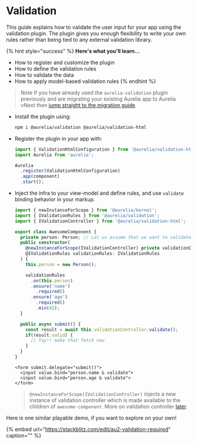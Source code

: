 # Validation

This guide explains how to validate the user input for your app using the validation plugin. The plugin gives you enough flexibility to write your own rules rather than being tied to any external validation library.

{% hint style="success" %}
**Here's what you'll learn...**

* How to register and customize the plugin
* How to define the validation rules
* How to validate the data
* How to apply model-based validation rules
{% endhint %}

> Note If you have already used the `aurelia-validation` plugin previously and are migrating your existing Aurelia app to Aurelia vNext then [jump straight to the migration guide](migration-guide.md).

* Install the plugin using:

  ```bash
  npm i @aurelia/validation @aurelia/validation-html
  ```

* Register the plugin in your app with:

  ```typescript
  import { ValidationHtmlConfiguration } from '@aurelia/validation-html';
  import Aurelia from 'aurelia';

  Aurelia
    .register(ValidationHtmlConfiguration)
    .app(component)
    .start();
  ```

* Inject the infra to your view-model and define rules, and use `validate` binding behavior in your markup.

  ```typescript
  import { newInstanceForScope } from '@aurelia/kernel';
  import { IValidationRules } from '@aurelia/validation';
  import { IValidationController } from '@aurelia/validation-html';

  export class AwesomeComponent {
    private person: Person; // Let us assume that we want to validate instance of Person class
    public constructor(
      @newInstanceForScope(IValidationController) private validationController: IValidationController,
      @IValidationRules validationRules: IValidationRules
    ) {
      this.person = new Person();

      validationRules
        .on(this.person)
        .ensure('name')
          .required()
        .ensure('age')
          .required()
          .min(42);
    }

    public async submit() {
      const result = await this.validationController.validate();
      if(result.valid) {
        // Yay!! make that fetch now
      }
    }
  }
  ```

  ```markup
  <form submit.delegate="submit()">
    <input value.bind="person.name & validate">
    <input value.bind="person.age & validate">
  </form>
  ```

  > `@newInstanceForScope(IValidationController)` injects a new instance of validation controller which is made available to the children of `awesome-component`. More on validation controller [later](validation-controller.md).

Here is one similar playable demo, if you want to explore on your own!

{% embed url="https://stackblitz.com/edit/au2-validation-required" caption="" %}

